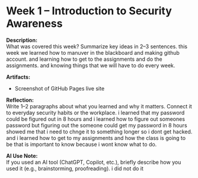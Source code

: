 # Week 1 – Introduction to Security Awareness
 
**Description:**  
What was covered this week? Summarize key ideas in 2–3 sentences.  this week we learned how to manuver in the blackboard and making github account. and learning how to get to the assignments and do the assignments. and knowing things that we will have to do every week.
 
**Artifacts:**  
- Screenshot of GitHub Pages live site  
 
**Reflection:**  
Write 1–2 paragraphs about what you learned and why it matters. Connect it to everyday security habits or the workplace. i learned that my password could be figured out in 8 hours and i learned how to figure out someones password but figuring out the someone could get my password in 8 hours showed me that i need to chnge it to something longer so i dont get hacked. and i learned how to get to my assignments and how the class is going to be that is important to know because i wont know what to do. 
 
**AI Use Note:**  
If you used an AI tool (ChatGPT, Copilot, etc.), briefly describe how you used it (e.g., brainstorming, proofreading). i did not do it 
